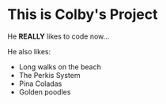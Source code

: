 # This is Colby's Project

He **REALLY** likes to code now...

He also likes:

- Long walks on the beach
- The Perkis System
- Pina Coladas
- Golden poodles
